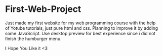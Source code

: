 # First-Web-Project
Just made my first website for my web programming course with the help of Yotube tutorials, just pure html and css. Planning to improve it by adding some JavaScript. Use desktop preview for best experience since i did not finish the humburger menu.

I Hope You Like it <3
